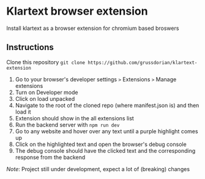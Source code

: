 # Klartext browser extension

Install klartext as a browser extension for chromium based broswers


## Instructions

Clone this repository `git clone https://github.com/grussdorian/klartext-extension`

1. Go to your browser's developer settings `>` Extensions `>` Manage extensions
2. Turn on Developer mode
3. Click on load unpacked
4. Navigate to the root of the cloned repo (where manifest.json is) and then load it
5. Extension should show in the all extensions list
6. Run the backend server with `npm run dev`
7. Go to any website and hover over any text until a purple highlight comes up
8. Click on the highlighted text and open the browser's debug console
9. The debug console should have the clicked text and the corresponding response from the backend

*Note*: Project still under development, expect a lot of (breaking) changes